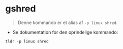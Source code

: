 # gshred

> Denne kommando er et alias af `-p linux shred`.

- Se dokumentation for den oprindelige kommando:

`tldr -p linux shred`
